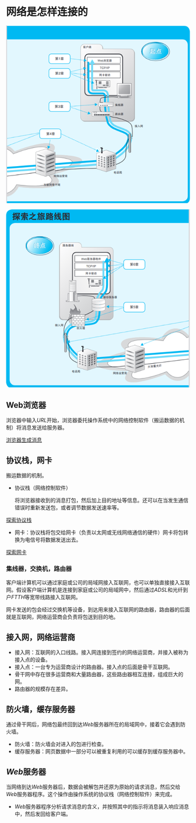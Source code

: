 # 网络是怎样连接的

![image](https://github.com/HF0616/Computer_basic/blob/main/test/dir/Untitled%201.png)

![image](https://github.com/HF0616/Computer_basic/blob/main/test/dir/Untitled.png)

## Web浏览器

浏览器中输入$URL$开始，浏览器委托操作系统中的网络控制软件（搬运数据的机制）将消息发送给服务器。

[浏览器生成消息](https://www.notion.so/4d63cde8eee84afe95709198402e00ff?pvs=21)

## 协议栈，网卡

搬运数据的机制。

- 协议栈（网络控制软件）
    
    将浏览器接收到的消息打包，然后加上目的地址等信息。还可以在当发生通信错误时重新发送包，或者调节数据发送速率等。
    

[探索协议栈](https://www.notion.so/2fd346e04d914ece857bb4a99e70bc46?pvs=21)

- 网卡：协议栈将包交给网卡（负责以太网或无线网络通信的硬件）网卡将包转换为电信号将数据发送出去。

[探索网卡](https://www.notion.so/c033791f2b3e4509b8198339ddb8fafb?pvs=21)

### 集线器，交换机，路由器

客户端计算机可以通过家庭或公司的局域网接入互联网，也可以单独直接接入互联网。假设客户端计算机是连接到家庭或公司的局域网中，然后通过$ADSL$和光纤到户$FTTH$等宽带线路接入互联网。

网卡发送的包会经过交换机等设备，到达用来接入互联网的路由器，路由器的后面就是互联网，网络运营商会负责将包送到目的地。

## 接入网，网络运营商

- 接入网：互联网的入口线路。接入网连接到签约的网络运营商，并接入被称为接入点的设备。
- 接入点：一台专为运营商设计的路由器。接入点的后面是骨干互联网。
- 骨干网中存在很多运营商和大量路由器，这些路由器相互连接，组成巨大的网。
- 路由器的规模存在差异。

## 防火墙，缓存服务器

通过骨干网后，网络包最终回到达$Web$服务器所在的局域网中，接着它会遇到防火墙。

- 防火墙：防火墙会对进入的包进行检查。
- 缓存服务器：网页数据中一部分可以被重复利用的可以缓存到缓存服务器中。

## $Web$服务器

当网络到达$Web$服务器后，数据会被解包并还原为原始的请求消息，然后交给$Web$服务器程序。这个操作由操作系统的协议栈（网络控制软件）来完成。

- $Web$服务器程序分析请求消息的含义，并按照其中的指示将消息装入响应消息中，然后发回给客户端。
